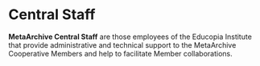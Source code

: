 Central Staff
=============

**MetaArchive Central Staff** are those employees of the Educopia Institute that provide administrative and technical support to the MetaArchive Cooperative Members and help to facilitate Member collaborations.

